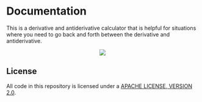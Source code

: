 # Documentation

This is a derivative and antiderivative calculator that is helpful for situations where you need to go back and forth between the derivative and antiderivative. 

<p align="center">
  <img width="" height="" src="https://user-images.githubusercontent.com/110789514/209882765-45d00115-4e14-483c-8154-334446804d93.png">
</p>

## License

All code in this repository is licensed under a [APACHE LICENSE, VERSION 2.0](LICENSE-CODE).
